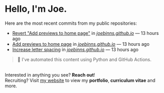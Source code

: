 # Hello, I'm Joe.
Here are the most recent commits from my public repositories:<br>
<!--activity_section_start-->
- [Revert "Add previews to home page"](https://github.com/joebinns/joebinns.github.io/commit/9b90c2580527b607b38315aac9a893ad4dd1b531) in [*joebinns.github.io*](https://github.com/joebinns/joebinns.github.io) — 13 hours ago
- [Add previews to home page](https://github.com/joebinns/joebinns.github.io/commit/ef67d6165669178367db6821ccce449633bd030f) in [*joebinns.github.io*](https://github.com/joebinns/joebinns.github.io) — 13 hours ago
- [Increase letter spacing](https://github.com/joebinns/joebinns.github.io/commit/b14d1a9a3ebfe87f8f54e40e504805ff53b2d167) in [*joebinns.github.io*](https://github.com/joebinns/joebinns.github.io) — 13 hours ago
<!--activity_section_end-->
> 🚀 I've automated this content using Python  and GitHub Actions.

<br>Interested in anything you see? **Reach out**!<br>
Recruiting? Visit [my website](https://joebinns.com/) to view my **portfolio**, **curriculum vitae** and more.
